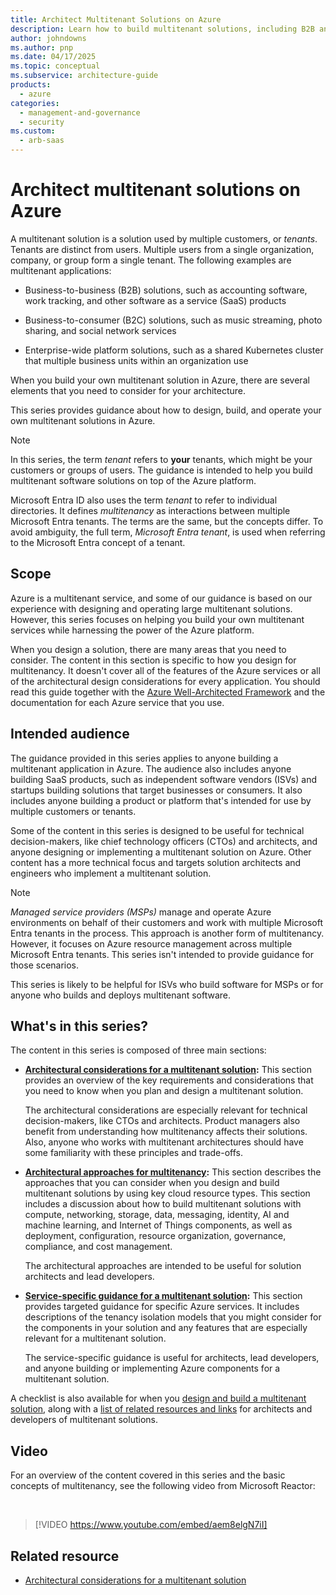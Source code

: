 ```yaml
---
title: Architect Multitenant Solutions on Azure
description: Learn how to build multitenant solutions, including B2B and B2C SaaS, on Azure by using the guidance that this series provides.
author: johndowns
ms.author: pnp
ms.date: 04/17/2025
ms.topic: conceptual
ms.subservice: architecture-guide
products:
  - azure
categories:
  - management-and-governance
  - security
ms.custom:
  - arb-saas
---
```


# Architect multitenant solutions on Azure

A multitenant solution is a solution used by multiple customers, or *tenants*. Tenants are distinct from users. Multiple users from a single organization, company, or group form a single tenant. The following examples are multitenant applications:

- Business-to-business (B2B) solutions, such as accounting software, work tracking, and other software as a service (SaaS) products

- Business-to-consumer (B2C) solutions, such as music streaming, photo sharing, and social network services

- Enterprise-wide platform solutions, such as a shared Kubernetes cluster that multiple business units within an organization use

When you build your own multitenant solution in Azure, there are several elements that you need to consider for your architecture.

This series provides guidance about how to design, build, and operate your own multitenant solutions in Azure.

> [!NOTE]
> In this series, the term *tenant* refers to **your** tenants, which might be your customers or groups of users. The guidance is intended to help you build multitenant software solutions on top of the Azure platform.  
>
> Microsoft Entra ID also uses the term *tenant* to refer to individual directories. It defines *multitenancy* as interactions between multiple Microsoft Entra tenants. The terms are the same, but the concepts differ. To avoid ambiguity, the full term, *Microsoft Entra tenant*, is used when referring to the Microsoft Entra concept of a tenant.

## Scope

Azure is a multitenant service, and some of our guidance is based on our experience with designing and operating large multitenant solutions. However, this series focuses on helping you build your own multitenant services while harnessing the power of the Azure platform.

When you design a solution, there are many areas that you need to consider. The content in this section is specific to how you design for multitenancy. It doesn't cover all of the features of the Azure services or all of the architectural design considerations for every application. You should read this guide together with the [Azure Well-Architected Framework](/azure/well-architected/) and the documentation for each Azure service that you use.

## Intended audience

The guidance provided in this series applies to anyone building a multitenant application in Azure. The audience also includes anyone building SaaS products, such as independent software vendors (ISVs) and startups building solutions that target businesses or consumers. It also includes anyone building a product or platform that's intended for use by multiple customers or tenants.

Some of the content in this series is designed to be useful for technical decision-makers, like chief technology officers (CTOs) and architects, and anyone designing or implementing a multitenant solution on Azure. Other content has a more technical focus and targets solution architects and engineers who implement a multitenant solution.

> [!NOTE]
> *Managed service providers (MSPs)* manage and operate Azure environments on behalf of their customers and work with multiple Microsoft Entra tenants in the process. This approach is another form of multitenancy. However, it focuses on Azure resource management across multiple Microsoft Entra tenants. This series isn't intended to provide guidance for those scenarios.
>
> This series is likely to be helpful for ISVs who build software for MSPs or for anyone who builds and deploys multitenant software.

## What's in this series?

The content in this series is composed of three main sections:

- **[Architectural considerations for a multitenant solution](considerations/overview.yml):** This section provides an overview of the key requirements and considerations that you need to know when you plan and design a multitenant solution.

  The architectural considerations are especially relevant for technical decision-makers, like CTOs and architects. Product managers also benefit from understanding how multitenancy affects their solutions. Also, anyone who works with multitenant architectures should have some familiarity with these principles and trade-offs.

- **[Architectural approaches for multitenancy](approaches/overview.yml):** This section describes the approaches that you can consider when you design and build multitenant solutions by using key cloud resource types. This section includes a discussion about how to build multitenant solutions with compute, networking, storage, data, messaging, identity, AI and machine learning, and Internet of Things components, as well as deployment, configuration, resource organization, governance, compliance, and cost management.

  The architectural approaches are intended to be useful for solution architects and lead developers.

- **[Service-specific guidance for a multitenant solution](service/overview.md):** This section provides targeted guidance for specific Azure services. It includes descriptions of the tenancy isolation models that you might consider for the components in your solution and any features that are especially relevant for a multitenant solution.

  The service-specific guidance is useful for architects, lead developers, and anyone building or implementing Azure components for a multitenant solution.

A checklist is also available for when you [design and build a multitenant solution](checklist.md), along with a [list of related resources and links](related-resources.md) for architects and developers of multitenant solutions.

## Video

For an overview of the content covered in this series and the basic concepts of multitenancy, see the following video from Microsoft Reactor:

<br/>

> [!VIDEO https://www.youtube.com/embed/aem8elgN7iI]

## Related resource

- [Architectural considerations for a multitenant solution](considerations/overview.yml)
